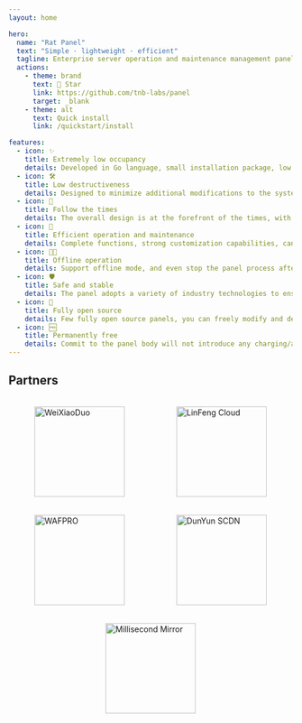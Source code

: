 ```yaml
---
layout: home

hero:
  name: "Rat Panel"
  text: "Simple · lightweight · efficient"
  tagline: Enterprise server operation and maintenance management panel
  actions:
    - theme: brand
      text: 🌟 Star
      link: https://github.com/tnb-labs/panel
      target: _blank
    - theme: alt
      text: Quick install
      link: /quickstart/install

features:
  - icon: ✨
    title: Extremely low occupancy
    details: Developed in Go language, small installation package, low occupancy, single file operation, will not affect system performance
  - icon: 🛠
    title: Low destructiveness
    details: Designed to minimize additional modifications to the system, we make the fewest modifications to the system among similar products
  - icon: 📅
    title: Follow the times
    details: The overall design is at the forefront of the times, with good compatibility with new systems, leading in the same type of products
  - icon: 🚀
    title: Efficient operation and maintenance
    details: Complete functions, strong customization capabilities, can quickly deploy small websites, and deploy complex applications based on customized requirements
  - icon: ⛓️‍💥
    title: Offline operation
    details: Support offline mode, and even stop the panel process after deployment, without affecting any existing services
  - icon: 🛡
    title: Safe and stable
    details: The panel adopts a variety of industry technologies to ensure the security of the body, and has been running stably in multiple survival environments for a long time
  - icon: 💽
    title: Fully open source
    details: Few fully open source panels, you can freely modify and develop the panel on the premise of complying with the open source agreement
  - icon: 🆓
    title: Permanently free
    details: Commit to the panel body will not introduce any charging/authorization functions in the future, and will be permanently free to use
---
```


## Partners

<div style="display: flex; justify-content: space-around; align-items: center; flex-wrap: wrap;">
    <a href="https://www.weixiaoduo.com/" style="padding: 1rem;">
      <img width="160" src="/wxd.png" alt="WeiXiaoDuo">
    </a>
    <a href="https://www.dkdun.cn/aff/MQZZNVHQ" style="padding: 1rem;">
      <img width="160" src="/dk.png" alt="LinFeng Cloud">
    </a>
    <a href="https://waf.pro/">
      <img width="160" src="/wafpro.png" alt="WAFPRO" style="padding: 1rem;">
    </a>
    <a href="https://scdn.ddunyun.com/">
      <img width="160" src="/ddunyun.png" alt="DunYun SCDN" style="padding: 1rem;">
    </a>
    <a href="https://1ms.run/" style="padding: 1rem;">
      <img width="160" src="/1ms.svg" alt="Millisecond Mirror">
    </a>
</div>

